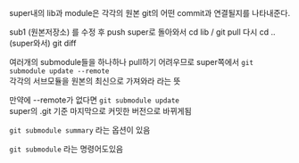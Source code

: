 super내의 lib과 module은 각각의 원본 git의 어떤 commit과 연결될지를 나타내준다.

sub1 (원본저장소) 를 수정 후 push
super로 돌아와서 cd lib / git pull
다시 cd .. (super와서)
git diff

여러개의 submodule들을 하나하나 pull하기 어려우므로
super쪽에서
`git submodule update --remote`  
각각의 서브모듈을 원본의 최신으로 가져와라 라는 뜻

만약에 --remote가 없다면 `git submodule update`  
super의 .git 기준
마지막으로 커밋한 버전으로 바뀌게됨

`git submodule summary` 라는 옵션이 있음

`git submodule` 라는 명령어도있음
